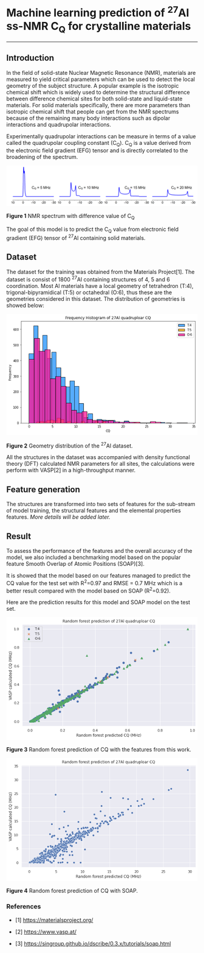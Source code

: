 # Machine learning prediction of <sup>27</sup>Al ss-NMR C<sub>Q</sub> for crystalline materials 

--------------------------------------------------------------------------------------------

## Introduction

In the field of solid-state Nuclear Magnetic Resonance (NMR), materials are measured to yield critical parameters which can be used to detect the local geometry of the subject structure. A popular example is the isotropic chemical shift which is widely used to determine the structural difference between difference chemical sites for both solid-state and liquid-state materials. For solid materials specifically, there are more parameters than isotropic chemical shift that people can get from the NMR spectrums because of the remaining many body interactions such as dipolar interactions and quadrupolar interactions. 

Experimentally quadrupolar interactions can be measure in terms of a value called the quadrupolar coupling constant (C<sub>Q</sub>). C<sub>Q</sub> is a value derived from the electronic field gradient (EFG) tensor and is directly correlated to the broadening of the spectrum.

![spectrum_cq](./figures/spectrum_cq.png)

**Figure 1** NMR spectrum with difference value of C<sub>Q</sub>

The goal of this model is to predict the C<sub>Q</sub> value from electronic field gradient (EFG) tensor of <sup>27</sup>Al containing solid materials. 

## Dataset

The dataset for the training was obtained from the Materials Project[1]. The dataset is consist of 1800 <sup>27</sup>Al containing structures of 4, 5 and 6 coordination. Most Al materials have a local geometry of tetrahedron (T:4), trigonal-bipyramidical (T:5) or octahedral (O:6), thus these are the geometries considered in this dataset. The distribution of geometries is showed below:

![geo_dist](./figures/geo_dist.png)

**Figure 2** Geometry distribution of the <sup>27</sup>Al dataset. 

All the structures in the dataset was accompanied with density functional theory (DFT) calculated NMR parameters for all sites, the calculations were perform with VASP[2] in a high-throughput manner. 

## Feature generation 

The structures are transformed into two sets of features for the sub-stream of model training, the structural features and the elemental properties features. *More details will be added later.* 

## Result

To assess the performance of the features and the overall accuracy of the model, we also included a benchmarking model based on the popular feature Smooth Overlap of Atomic Positions (SOAP)[3]. 

It is showed that the model based on our features managed to predict the CQ value for the test set with R<sup>2</sup>=0.97 and RMSE = 0.7 MHz which is a better result compared with the model based on SOAP (R<sup>2</sup>=0.92).  

Here are the prediction results for this model and SOAP model on the test set.  

![test_result](./figures/test_r2_98_chemenv_split.png)

**Figure 3** Random forest prediction of CQ with the features from this work.  

![test_result_SOAP](./figures/27Al_RF_testset_SOAP_101521.png)

**Figure 4** Random forest prediction of CQ with SOAP. 

### References

* [1] https://materialsproject.org/

* [2] https://www.vasp.at/

* [3] https://singroup.github.io/dscribe/0.3.x/tutorials/soap.html